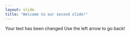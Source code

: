 ```yaml
---
layout: slide
title: "Welcome to our second slide!"
---
```

Your text has been changed
Use the left arrow to go back!
